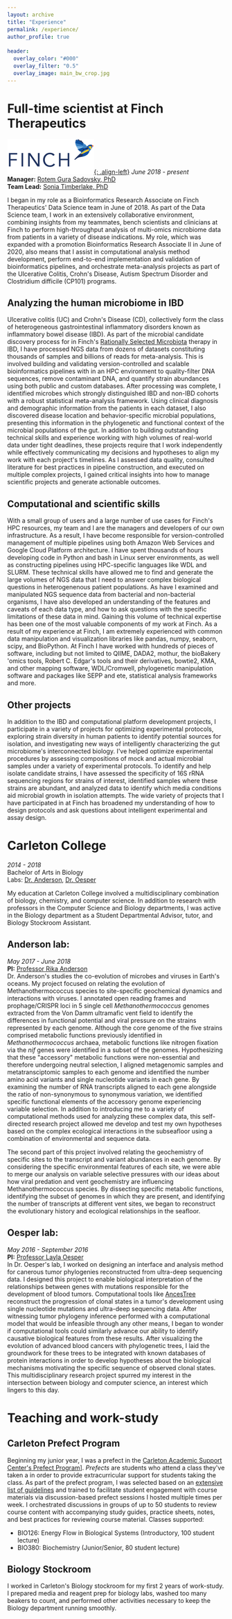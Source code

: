 ```yaml
---
layout: archive
title: "Experience"
permalink: /experience/
author_profile: true

header:
  overlay_color: "#000"
  overlay_filter: "0.5"
  overlay_image: main_bw_crop.jpg
---
```


# Full-time scientist at Finch Therapeutics
[![Finch](/images/Finch_Short_Logo.png){: .align-left}](https://finchtherapeutics.com/)
_June 2018 - present_  
**Manager:** [Rotem Gura Sadovsky, PhD](https://www.researchgate.net/scientific-contributions/2124564283-Rotem-Gura-Sadovsky)  
**Team Lead:** [Sonia Timberlake, PhD](https://scholar.google.com/citations?user=5vwBXQEAAAAJ&hl=en)
   
I began in my role as a Bioinformatics Research Associate on Finch Therapeutics' Data Science team in June of 2018. As part of the Data Science team, I work in an extensively collaborative environment, combining insights from my teammates, bench scientists and clinicians at Finch to perform high-throughput analysis of multi-omics microbiome data from patients in a variety of disease indications. My role, which was expanded with a promotion Bioinformatics Research Associate II in June of 2020, also means that I assist in computational analysis method development, perform end-to-end implementation and validation of bioinformatics pipelines, and orchestrate meta-analysis projects as part of the Ulcerative Colitis, Crohn's Disease, Autism Spectrum Disorder and Clostridium difficile (CP101) programs.

## Analyzing the human microbiome in IBD
Ulcerative colitis (UC) and Crohn's Disease (CD), collectively form the class of heterogeneous gastrointestinal inflammatory disorders known as inflammatory bowel disease (IBD). As part of the microbial candidate discovery process for in Finch's [Rationally Selected Microbiota](https://finchtherapeutics.com/platform) therapy in IBD, I have processed NGS data from dozens of datasets constituting thousands of samples and billions of reads for meta-analysis. This is involved building and validating version-controlled and scalable bioinformatics pipelines with in an HPC environment to quality-filter DNA sequences, remove contaminant DNA, and quantify strain abundances using both public and custom databases. After processing was complete, I identified microbes which strongly distinguished IBD and non-IBD cohorts with a robust statistical meta-analysis framework. Using clinical diagnosis and demographic information from the patients in each dataset, I also discovered disease location and behavior-specific microbial populations, presenting this information in the phylogenetic and functional context of the microbial populations of the gut. In addition to building outstanding technical skills and experience working with high volumes of real-world data under tight deadlines, these projects require that I work independently while effectively communicating my decisions and hypotheses to align my work with each project's timelines. As I assessed data quality, consulted literature for best practices in pipeline construction, and executed on multiple complex projects, I gained critical insights into how to manage scientific projects and generate actionable outcomes.

## Computational and scientific skills
With a small group of users and a large number of use cases for Finch's HPC resources, my team and I are the managers and developers of our own infrastructure. As a result, I have become responsible for version-controlled management of multiple pipelines using both Amazon Web Services and Google Cloud Platform architecture. I have spent thousands of hours developing code in Python and bash in Linux server environments, as well as constructing pipelines using HPC-specific languages like WDL and SLURM. These technical skills have allowed me to find and generate the large volumes of NGS data that I need to answer complex biological questions in heterogenenous patient populations. As have I examined and manipulated NGS sequence data from bacterial and non-bacterial organisms, I have also developed an understanding of the features and caveats of each data type, and how to ask questions with the specific limitations of these data in mind. Gaining this volume of technical expertise has been one of the most valuable components of my work at Finch. As a result of my experience at Finch, I am extremely experienced with common data manipulation and visualization libraries like pandas, numpy, seaborn, scipy, and BioPython. At Finch I have worked with hundreds of pieces of software, including but not limited to QIIME, DADA2, mothur, the bioBakery 'omics tools, Robert C. Edgar's tools and their derivatives, bowtie2, KMA, and other mapping software, WDL/Cromwell, phylogenetic manipulation software and packages like SEPP and ete, statistical analysis frameworks and more.

## Other projects
In addition to the IBD and computational platform development projects, I participate in a variety of projects for optimizing experimental protocols, exploring strain diversity in human patients to identify potential sources for isolation, and investigating new ways of intelligently characterizing the gut microbiome's interconnected biology. I've helped optimize experimental procedures by assessing compositions of mock and actual microbial samples under a variety of experimental protocols. To identify and help isolate candidate strains, I have assessed the specificity of 16S rRNA sequencing regions for strains of interest, identified samples where these strains are abundant, and analyzed data to identify which media conditions aid microbial growth in isolation attempts. The wide variety of projects that I have participated in at Finch has broadened my understanding of how to design protocols and ask questions about intelligent experimental and assay design.
  


# Carleton College
_2014 - 2018_  
Bachelor of Arts in Biology  
Labs: [Dr. Anderson](https://apps.carleton.edu/people/randerson/), [Dr. Oesper](http://www.cs.carleton.edu/faculty/loesper/)  

My education at Carleton College involved a multidisciplinary combination of biology, chemistry, and computer science. In addition to research with professors in the Computer Science and Biology departments, I was active in the Biology department as a Student Departmental Advisor, tutor, and Biology Stockroom Assistant.
## Anderson lab: 
_May 2017 - June 2018_  
**PI:** [Professor Rika Anderson](https://apps.carleton.edu/people/randerson/)  
Dr. Anderson's studies the co-evolution of microbes and viruses in Earth's oceans. My project focused on relating the evolution of Methanothermococcus species to site-specific geochemical dynamics and interactions with viruses. I annotated open reading frames and prophage/CRISPR loci in 5 single cell _Methanothermococcus_ genomes extracted from the Von Damm ultramafic vent field to identify the differences in functional potential and viral pressure on the strains represented by each genome. Although the core genome of the five strains comprised metabolic functions previously identified in _Methanothermococcus_ archaea, metabolic functions like nitrogen fixation via the _nif_ genes were identified in a subset of the genomes. Hypothesizing that these "accessory" metabolic functions were non-essential and therefore undergoing neutral selection, I aligned metagenomic samples and metatransciptomic samples to each genome and identified the number amino acid variants and single nucleotide variants in each gene. By examining the number of RNA transcripts aligned to each gene alongside the ratio of non-synonymous to synonymous variation, we identified specific functional elements of the accessory genome experiencing variable selection. In addition to introducing me to a variety of computational methods used for analyzing these complex data, this self-directed research project allowed me develop and test my own hypotheses based on the complex ecological interactions in the subseafloor using a combination of environmental and sequence data.
  
The second part of this project involved relating the geochemistry of specific sites to the transcript and variant abundances in each genome. By considering the specific environmental features of each site, we were able to merge our analysis on variable selective pressures with our ideas about how viral predation and vent geochemistry are influencing Methanothermococcus species. By dissecting specific metabolic functions, identifying the subset of genomes in which they are present, and identifying the number of transcripts at different vent sites, we began to reconstruct the evolutionary history and ecological relationships in the seafloor.

## Oesper lab:
_May 2016 - September 2016_  
**PI:** [Professor Layla Oesper](http://www.cs.carleton.edu/faculty/loesper/)  
In Dr. Oesper's lab, I worked on designing an interface and analysis method for canerous tumor phylogenies reconstructed from ultra-deep sequencing data. I designed this project to enable biological interpretation of the relationships between genes with mutations responsible for the development of blood tumors. Computational tools like [AncesTree](https://doi.org/10.1093/bioinformatics/btv261) reconstruct the progression of clonal states in a tumor's development using single nucleotide mutations and ultra-deep sequencing data. After witnessing tumor phylogeny inference performed with a computational model that would be infeasible through any other means, I began to wonder if computational tools could similarly advance our ability to identify causative biological features from these results. After visualizing the evolution of advanced blood cancers  with phylogenetic trees, I laid the groundwork for these trees to be integrated with known databases of protein interactions in order to develop hypotheses about the biological mechanisms motivating the specific sequence of observed clonal states. This multidisciplinary research project spurred my interest in the intersection between biology and computer science, an interest which lingers to this day.

# Teaching and work-study
## Carleton Prefect Program
Beginning my junior year, I was a prefect in the [Carleton Academic Support Center's Prefect Program](https://www.carleton.edu/prefect-program/about/)]. _Prefects_ are students who attend a class they've taken a in order to provide extracurricular support for students taking the class. As part of the prefect program, I was selected based on an [extensive list of guidelines](https://www.carleton.edu/prefect-program/prefect-job-description/) and trained to facilitate student engagement with course materials via discussion-based prefect sessions I hosted multiple times per week. I orchestrated discussions in groups of up to 50 students to review course content with accompanying study guides, practice sheets, notes, and best practices for reviewing course material. Classes supported:
* BIO126: Energy Flow in Biological Systems (Introductory, 100 student lecture)
* BIO380: Biochemistry (Junior/Senior, 80 student lecture)

## Biology Stockroom
I worked in Carleton's Biology stockroom for my first 2 years of work-study. I prepared media and reagent prep for biology labs, washed too many beakers to count, and performed other activities necessary to keep the Biology department running smoothly.
